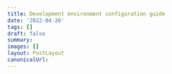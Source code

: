 ```yaml
---
title: Development environment configuration guide
date: '2022-04-26'
tags: []
draft: false
summary:
images: []
layout: PostLayout
canonicalUrl:
---
```

